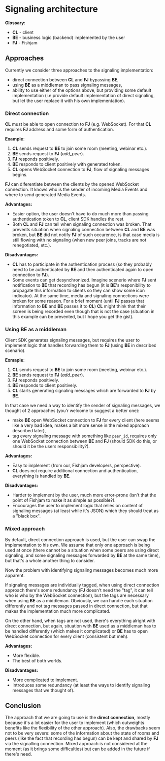 # Signaling architecture

**Glossary:**

- **CL** - client
- **BE** - business logic (backend) implemented by the user
- **FJ** - Fishjam

## Approaches

Currently we consider three approaches to the signaling implementation:

- direct connection between **CL** and **FJ** bypassing **BE**,
- using **BE** as a middleman to pass signaling messages,
- ability to use either of the options above, but providing some default implementation (i.e provide default implementation of direct signaling, but
let the user replace it with his own implementation).

### Direct connection

**CL** must be able to open connection to **FJ** (e.g. WebSocket). For that **CL** requires **FJ** address and some form of authentication.

**Example:**

1) **CL** sends request to **BE** to join some room (meeting, webinar etc.).
2) **BE** sends request to **FJ** (*add_peer*).
3) **FJ** responds positively.
4) **BE** responds to client positively with generated token.
5) **CL** opens WebSocket connection to **FJ**, flow of signaling messages begins.

**FJ** can diferentiate between the clients by the opened WebSocket connection. It knows
who is the sender of incoming Media Events and where to send generated Media Events.

**Advantages:**

- Easier option, the user doesn't have to do much more than passing authentication token to **CL**, client SDK handles the rest.
- Both **CL** and **FJ** can tell when signaling connection was broken. That prevents situation when signaling connection between **CL** and **BE** was broken, but **BE**
did not notify **FJ** of such occurence, is that case media is still flowing with no signaling (when new peer joins, tracks are not renegotiated, etc.).

**Disadvantages:**

- **CL** has to participate in the authentication process (so they probably need to be
authenticated by **BE** and then authenticated again to open connection to **FJ**).
- Some events can get desynchronized. Imagine scenerio where **FJ** sent notification to
**BE** that recording has begun (it is **BE**'s responibility
to propagate this information to clients so they can show some icon indicator). At
the same time, media and signaling connections were broken for some reason.
For a brief moment (until **FJ** passes that information to **BE** and **BE** passes
it to **CL**) **CL** might think that their screen is being recorded
even though that is not the case (situation in this example can be prevented, but I hope
you get the gist).

### Using **BE** as a middleman

Client SDK generates signaling messages, but requires the user to implement logic that handles forwarding them to **FJ** (using **BE** in described scenario).

**Exmaple:**

1) **CL** sends request to **BE** to join some room (meeting, webinar etc.).
2) **BE** sends request to **FJ** (*add_peer*).
3) **FJ** responds positively.
4) **BE** responds to client positively.
5) **CL** starts generating signaling messages which are forwarded to **FJ** by **BE**.

In that case we need a way to identify the sender of signaling messages, we thought of 2 approaches (you'r welcome to suggest a better one):

- make **BE** open WebSocket connection to **FJ** for every client (here seems like a very bad idea, makes a bit more sense in the mixed approach described later),
- tag every signaling message with something like `peer_id`, requires only one WebSocket connection between **BE** and **FJ** (should SDK do this, or should it be the users responsibility?).

**Advantages:**

- Easy to implement (from our, Fishjam developers, perspective).
- **CL** does not require additional connection and authentication, everything is handled by **BE**.

**Disadvantages:**

- Harder to implement by the user, much more error-prone (isn't that the point of Fishjam to make it as simple as possible?).
- Encourages the user to implement logic that relies on content of signaling messages (at least while it's JSON) which they should treat as a "black box".

### Mixed approach

By default, direct connection approach is used, but the user can swap the implementation to his own.
We assume that only one approach is being used at once (there cannot be a situation when some peers are using direct signaling, and some signaling messages forwarded by **BE** at the same time), but that's a whole another thing to consider.

Now the problem with identifying signaling messages becomes much more apparent.

If signaling messages are individually tagged, when using direct connection approach there's some redundancy (**FJ** doesn't need the "tag", it can tell who
is who by the WebSocket connection),
but the tags are necessary when using **BE** as a middleman. Obviously, we can handle each situation differently and not tag messages passed in
direct connection, but that makes the implementation much more complicated.

On the other hand, when tags are not used, there's everything alright with direct connection, but again, situation with **BE** used as a middleman has to be handled differently
(which makes it complicated) or **BE** has to open WebSocket connection for every client (consistent but meh).

**Advantages:**

- More flexible.
- The best of both worlds.

**Disadvantages:**

- More complicated to implement.
- Introduces some redundancy (at least the ways to identify signaling messages that we thought of).

## Conclusion

The approach that we are going to use is the **direct connection**, mostly because it's a lot easier for the user to implement (which outweights benefits like the flexibility of the other approach).
Also, the drawbacks seem not to be very severe: some of the information about the state of rooms and peers (like the fact that recording has begun) can be
kept and shared by **FJ** via the signalling connection.
Mixed approach is not considered at the moment (as it brings some difficulties) but can be added in the future if there's need.

